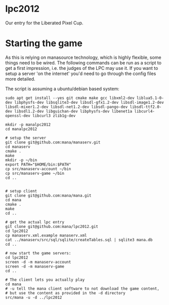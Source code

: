 lpc2012
=======

Our entry for the Liberated Pixel Cup.




Starting the game
======
As this is relying on manasource technology, which is highly flexible,
some things need to be wired. The following commands can be run as a script
to get a first impression, i.e. the judges of the LPC may use it.
If you want to setup a server 'on the internet' you'd need to go through
the config files more detailed.

The script is assuming a ubuntu/debian based system:

    sudo apt get install --yes git cmake make gcc libxml2-dev liblua5.1-0-dev libphysfs-dev libsqlite3-dev libsdl-gfx1.2-dev libsdl-image1.2-dev libsdl-mixer1.2-dev libsdl-net1.2-dev libsdl-pango-dev libsdl-ttf2.0-dev libsdl1.2-dev libguichan-dev libphysfs-dev libenet1a libcurl4-openssl-dev libcurl3 zlib1g-dev

    mkdir -p manalpc2012
    cd manalpc2012

    # setup the server
    git clone git@github.com:mana/manaserv.git
    cd manaserv
    cmake .
    make
    mkdir -p ~/bin
    export PATH="$HOME/bin:$PATH"
    cp src/manaserv-account ~/bin
    cp src/manaserv-game ~/bin
    cd ..


    # setup client
    git clone git@github.com:mana/mana.git
    cd mana
    cmake .
    make
    cd ..

    # get the actual lpc entry
    git clone git@github.com:mana/lpc2012.git
    cd lpc2012
    cp manaserv.xml.example manaserv.xml
    cat ../manaserv/src/sql/sqlite/createTables.sql | sqlite3 mana.db
    cd ..

    # now start the game servers:
    cd lpc2012
    screen -d -m manaserv-account
    screen -d -m manaserv-game
    cd ..

    # The client lets you actually play
    cd mana
    # -u tell the mana client software to not download the game content,
    # but use the content as provided in the -d directory
    src/mana -u -d ../lpc2012


